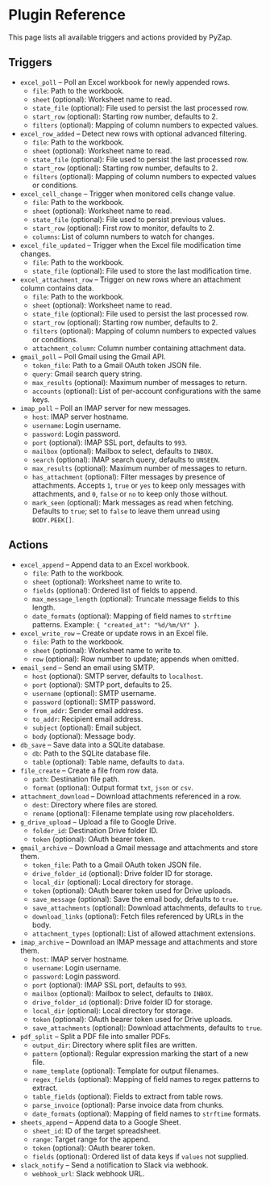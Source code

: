 # Plugin Reference

This page lists all available triggers and actions provided by PyZap.

## Triggers

- `excel_poll` – Poll an Excel workbook for newly appended rows.
  - `file`: Path to the workbook.
  - `sheet` (optional): Worksheet name to read.
  - `state_file` (optional): File used to persist the last processed row.
  - `start_row` (optional): Starting row number, defaults to 2.
  - `filters` (optional): Mapping of column numbers to expected values.
- `excel_row_added` – Detect new rows with optional advanced filtering.
  - `file`: Path to the workbook.
  - `sheet` (optional): Worksheet name to read.
  - `state_file` (optional): File used to persist the last processed row.
  - `start_row` (optional): Starting row number, defaults to 2.
  - `filters` (optional): Mapping of column numbers to expected values or conditions.
- `excel_cell_change` – Trigger when monitored cells change value.
  - `file`: Path to the workbook.
  - `sheet` (optional): Worksheet name to read.
  - `state_file` (optional): File used to persist previous values.
  - `start_row` (optional): First row to monitor, defaults to 2.
  - `columns`: List of column numbers to watch for changes.
- `excel_file_updated` – Trigger when the Excel file modification time changes.
  - `file`: Path to the workbook.
  - `state_file` (optional): File used to store the last modification time.
- `excel_attachment_row` – Trigger on new rows where an attachment column contains data.
  - `file`: Path to the workbook.
  - `sheet` (optional): Worksheet name to read.
  - `state_file` (optional): File used to persist the last processed row.
  - `start_row` (optional): Starting row number, defaults to 2.
  - `filters` (optional): Mapping of column numbers to expected values or conditions.
  - `attachment_column`: Column number containing attachment data.
- `gmail_poll` – Poll Gmail using the Gmail API.
  - `token_file`: Path to a Gmail OAuth token JSON file.
  - `query`: Gmail search query string.
  - `max_results` (optional): Maximum number of messages to return.
  - `accounts` (optional): List of per-account configurations with the same keys.
- `imap_poll` – Poll an IMAP server for new messages.
  - `host`: IMAP server hostname.
  - `username`: Login username.
  - `password`: Login password.
  - `port` (optional): IMAP SSL port, defaults to `993`.
  - `mailbox` (optional): Mailbox to select, defaults to `INBOX`.
  - `search` (optional): IMAP search query, defaults to `UNSEEN`.
  - `max_results` (optional): Maximum number of messages to return.
  - `has_attachment` (optional): Filter messages by presence of attachments.
    Accepts `1`, `true` or `yes` to keep only messages with attachments, and `0`,
    `false` or `no` to keep only those without.
  - `mark_seen` (optional): Mark messages as read when fetching. Defaults to
    `true`; set to `false` to leave them unread using `BODY.PEEK[]`.

## Actions

- `excel_append` – Append data to an Excel workbook.
  - `file`: Path to the workbook.
  - `sheet` (optional): Worksheet name to write to.
  - `fields` (optional): Ordered list of fields to append.
  - `max_message_length` (optional): Truncate message fields to this length.
  - `date_formats` (optional): Mapping of field names to `strftime` patterns.
    Example: `{ "created_at": "%d/%m/%Y" }`.
- `excel_write_row` – Create or update rows in an Excel file.
  - `file`: Path to the workbook.
  - `sheet` (optional): Worksheet name to write to.
  - `row` (optional): Row number to update; appends when omitted.
- `email_send` – Send an email using SMTP.
  - `host` (optional): SMTP server, defaults to `localhost`.
  - `port` (optional): SMTP port, defaults to 25.
  - `username` (optional): SMTP username.
  - `password` (optional): SMTP password.
  - `from_addr`: Sender email address.
  - `to_addr`: Recipient email address.
  - `subject` (optional): Email subject.
  - `body` (optional): Message body.
- `db_save` – Save data into a SQLite database.
  - `db`: Path to the SQLite database file.
  - `table` (optional): Table name, defaults to `data`.
- `file_create` – Create a file from row data.
  - `path`: Destination file path.
  - `format` (optional): Output format `txt`, `json` or `csv`.
- `attachment_download` – Download attachments referenced in a row.
  - `dest`: Directory where files are stored.
  - `rename` (optional): Filename template using row placeholders.
- `g_drive_upload` – Upload a file to Google Drive.
  - `folder_id`: Destination Drive folder ID.
  - `token` (optional): OAuth bearer token.
- `gmail_archive` – Download a Gmail message and attachments and store them.
  - `token_file`: Path to a Gmail OAuth token JSON file.
  - `drive_folder_id` (optional): Drive folder ID for storage.
  - `local_dir` (optional): Local directory for storage.
  - `token` (optional): OAuth bearer token used for Drive uploads.
  - `save_message` (optional): Save the email body, defaults to `true`.
  - `save_attachments` (optional): Download attachments, defaults to `true`.
  - `download_links` (optional): Fetch files referenced by URLs in the body.
  - `attachment_types` (optional): List of allowed attachment extensions.
- `imap_archive` – Download an IMAP message and attachments and store them.
  - `host`: IMAP server hostname.
  - `username`: Login username.
  - `password`: Login password.
  - `port` (optional): IMAP SSL port, defaults to `993`.
  - `mailbox` (optional): Mailbox to select, defaults to `INBOX`.
  - `drive_folder_id` (optional): Drive folder ID for storage.
  - `local_dir` (optional): Local directory for storage.
  - `token` (optional): OAuth bearer token used for Drive uploads.
  - `save_attachments` (optional): Download attachments, defaults to `true`.
- `pdf_split` – Split a PDF file into smaller PDFs.
  - `output_dir`: Directory where split files are written.
  - `pattern` (optional): Regular expression marking the start of a new file.
  - `name_template` (optional): Template for output filenames.
  - `regex_fields` (optional): Mapping of field names to regex patterns to extract.
  - `table_fields` (optional): Fields to extract from table rows.
  - `parse_invoice` (optional): Parse invoice data from chunks.
  - `date_formats` (optional): Mapping of field names to `strftime` formats.
- `sheets_append` – Append data to a Google Sheet.
  - `sheet_id`: ID of the target spreadsheet.
  - `range`: Target range for the append.
  - `token` (optional): OAuth bearer token.
  - `fields` (optional): Ordered list of data keys if `values` not supplied.
- `slack_notify` – Send a notification to Slack via webhook.
  - `webhook_url`: Slack webhook URL.

